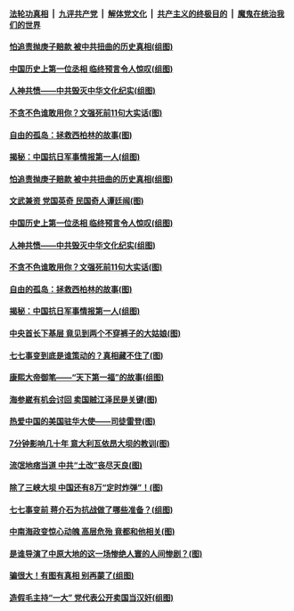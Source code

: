 

####  [法轮功真相](../../../../basic/blob/master/README.md?t=07082231) &nbsp;|&nbsp; [九评共产党](../../../../9ping.md/blob/master/README.md?t=07082231) &nbsp;|&nbsp; [解体党文化](../../../../jtdwh.md/blob/master/README.md?t=07082231)  &nbsp;|&nbsp; [共产主义的终极目的](../../../../gczydzjmd.md/blob/master/README.md?t=07082231) &nbsp;|&nbsp; [魔鬼在统治我们的世界](../../../../mgztzwmdsj.md/blob/master/README.md?t=07082231) 

#### [怕追责抛庚子赔款 被中共扭曲的历史真相(组图)](../pages/p6/938779.md?t=07082231) 

#### [中国历史上第一位丞相 临终预言令人惊叹(组图)](../pages/p6/938665.md?t=07082231) 

#### [人神共愤——中共毁灭中华文化纪实(组图)](../pages/p6/938791.md?t=07082231) 

#### [不贪不色谁敢用你？文强死前11句大实话(图)](../pages/p6/938533.md?t=07082231) 

#### [自由的孤岛：拯救西柏林的故事(图)](../pages/p6/938683.md?t=07082231) 

#### [揭秘：中国抗日军事情报第一人(组图)](../pages/p6/938662.md?t=07082231) 

#### [怕追责抛庚子赔款 被中共扭曲的历史真相(组图)](../pages/p6/938779.md?t=07082231) 

#### [文武兼资 党国英奇 民国奇人谭廷闿(图)](../pages/p6/938512.md?t=07082231) 

#### [中国历史上第一位丞相 临终预言令人惊叹(组图)](../pages/p6/938665.md?t=07082231) 

#### [人神共愤——中共毁灭中华文化纪实(组图)](../pages/p6/938791.md?t=07082231) 

#### [不贪不色谁敢用你？文强死前11句大实话(图)](../pages/p6/938533.md?t=07082231) 

#### [自由的孤岛：拯救西柏林的故事(图)](../pages/p6/938683.md?t=07082231) 

#### [揭秘：中国抗日军事情报第一人(组图)](../pages/p6/938662.md?t=07082231) 

#### [中央首长下基层 竟见到两个不穿裤子的大姑娘(图)](../pages/p6/937961.md?t=07082231) 

#### [七七事变到底是谁策动的？真相藏不住了(图)](../pages/p6/918522.md?t=07082231) 

#### [康熙大帝御笔——“天下第一福”的故事(组图)](../pages/p6/938350.md?t=07082231) 

#### [海参崴有机会讨回 卖国贼江泽民是关键(图)](../pages/p6/938782.md?t=07082231) 

#### [热爱中国的美国驻华大使——司徒雷登(图)](../pages/p6/934961.md?t=07082231) 

#### [7分钟影响几十年 意大利瓦依昂大坝的教训(图)](../pages/p6/937542.md?t=07082231) 

#### [流氓地痞当道 中共“土改”丧尽天良(图)](../pages/p6/937896.md?t=07082231) 

#### [除了三峡大坝 中国还有8万“定时炸弹”！(图)](../pages/p6/937540.md?t=07082231) 

#### [七七事变前 蒋介石为抗战做了哪些准备？(组图)](../pages/p6/938219.md?t=07082231) 

#### [中南海政变惊心动魄 高层危殆 竟都和他相关(图)](../pages/p6/937814.md?t=07082231) 

#### [是谁导演了中原大地的这一场惨绝人寰的人间惨剧？(图)](../pages/p6/938390.md?t=07082231) 

#### [骗很大！有图有真相 别再蒙了(组图)](../pages/p6/938072.md?t=07082231) 

#### [造假毛主持“一大” 党代表公开卖国当汉奸(组图)](../pages/p6/938123.md?t=07082231) 

